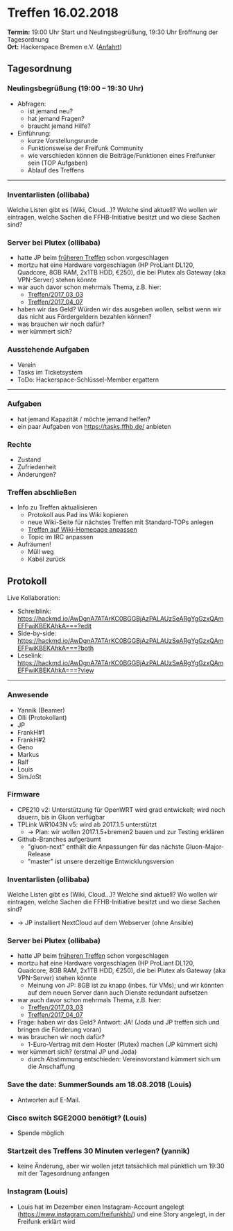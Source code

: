 # Treffen 16.02.2018

**Termin:** 19:00 Uhr Start und Neulingsbegrüßung, 19:30 Uhr Eröffnung der Tagesordnung  
**Ort:** Hackerspace Bremen e.V. ([Anfahrt](https://www.hackerspace-bremen.de/anfahrt/))

## Tagesordnung
### Neulingsbegrüßung (19:00 – 19:30 Uhr)
- Abfragen:
    - ist jemand neu?
    - hat jemand Fragen?
    - braucht jemand Hilfe?
- Einführung:
    - kurze Vorstellungsrunde
    - Funktionsweise der Freifunk Community
    - wie verschieden können die Beiträge/Funktionen eines Freifunker sein (TOP Aufgaben)
    - Ablauf des Treffens

---

### Inventarlisten (ollibaba)
Welche Listen gibt es (Wiki, Cloud...)? Welche sind aktuell? Wo wollen wir eintragen, welche Sachen die FFHB-Initiative besitzt und wo diese Sachen sind?

### Server bei Plutex (ollibaba)
* hatte JP beim [früheren Treffen](Treffen/2018_01_19#protokoll_neuer-server-jp) schon vorgeschlagen
* mortzu hat eine Hardware vorgeschlagen (HP ProLiant DL120, Quadcore, 8GB RAM, 2x1TB HDD, €250), die bei Plutex als Gateway (aka VPN-Server) stehen könnte
* war auch davor schon mehrmals Thema, z.B. hier:
  * [Treffen/2017_03_03]()
  * [Treffen/2017_04_07]()
* haben wir das Geld? Würden wir das ausgeben wollen, selbst wenn wir das nicht aus Fördergeldern bezahlen können?
* was brauchen wir noch dafür?
* wer kümmert sich?

### Ausstehende Aufgaben
- Verein
- Tasks im Ticketsystem
- ToDo: Hackerspace-Schlüssel-Member ergattern

---

### Aufgaben
- hat jemand Kapazität / möchte jemand helfen?
- ein paar Aufgaben von https://tasks.ffhb.de/ anbieten

### Rechte
- Zustand
- Zufriedenheit
- Änderungen?

### Treffen abschließen
- Info zu Treffen aktualisieren
  - Protokoll aus Pad ins Wiki kopieren
  - neue Wiki-Seite für nächstes Treffen mit Standard-TOPs anlegen
  - [Treffen auf Wiki-Homepage anpassen](Home)
  - Topic im IRC anpassen
- Aufräumen!
  - Müll weg
  - Kabel zurück


## Protokoll
Live Kollaboration:
- Schreiblink: https://hackmd.io/AwDgnA7ATArKC0BGGBjAzPALAUzSeARgYgGzxQAmEFFwiKBEKAhkA===?edit
- Side-by-side: https://hackmd.io/AwDgnA7ATArKC0BGGBjAzPALAUzSeARgYgGzxQAmEFFwiKBEKAhkA===?both
- Leselink: https://hackmd.io/AwDgnA7ATArKC0BGGBjAzPALAUzSeARgYgGzxQAmEFFwiKBEKAhkA===?view

---

### Anwesende
- Yannik (Beamer)
- Olli (Protokollant)
- JP
- FrankH#1
- FrankH#2
- Geno
- Markus
- Ralf
- Louis
- SimJoSt


### Firmware 
* CPE210 v2: Unterstützung für OpenWRT wird grad entwickelt; wird noch dauern, bis in Gluon verfügbar
* TPLink WR1043N v5: wird ab 2017.1.5 unterstützt
    * -> Plan: wir wollen 2017.1.5+bremen2 bauen und zur Testing erklären
* Github-Branches aufgeräumt
    * "gluon-next" enthält die Anpassungen für das nächste Gluon-Major-Release
    * "master" ist unsere derzeitige Entwicklungsversion

### Inventarlisten (ollibaba)
Welche Listen gibt es (Wiki, Cloud...)? Welche sind aktuell? Wo wollen wir eintragen, welche Sachen die FFHB-Initiative besitzt und wo diese Sachen sind?
* -> JP installiert NextCloud auf dem Webserver (ohne Ansible)

### Server bei Plutex (ollibaba)
* hatte JP beim [früheren Treffen](Treffen/2018_01_19#protokoll_neuer-server-jp) schon vorgeschlagen
* mortzu hat eine Hardware vorgeschlagen (HP ProLiant DL120, Quadcore, 8GB RAM, 2x1TB HDD, €250), die bei Plutex als Gateway (aka VPN-Server) stehen könnte
    * Meinung von JP: 8GB ist zu knapp (inbes. für VMs); und wir könnten auf dem neuen Server dann auch Dienste redundant aufsetzen
* war auch davor schon mehrmals Thema, z.B. hier:
  * [Treffen/2017_03_03]()
  * [Treffen/2017_04_07]()
* Frage: haben wir das Geld? Antwort: JA! (Joda und JP treffen sich und bringen die Förderung voran) 
* was brauchen wir noch dafür?
    * 1-Euro-Vertrag mit dem Hoster (Plutex) machen (JP kümmert sich)
* wer kümmert sich? (erstmal JP und Joda)
    * durch Abstimmung entschieden: Vereinsvorstand kümmert sich um die Anschaffung

### Save the date: SummerSounds am 18.08.2018 (Louis)
* Antworten auf E-Mail.

### Cisco switch SGE2000 benötigt? (Louis)
* Spende möglich

### Startzeit des Treffens 30 Minuten verlegen? (yannik)
* keine Änderung, aber wir wollen jetzt tatsächlich mal pünktlich um 19:30 mit der Tagesordnung anfangen

### Instagram (Louis)
* Louis hat im Dezember einen Instagram-Account angelegt (https://www.instagram.com/freifunkhb/) und eine Story angelegt, in der Freifunk erklärt wird
